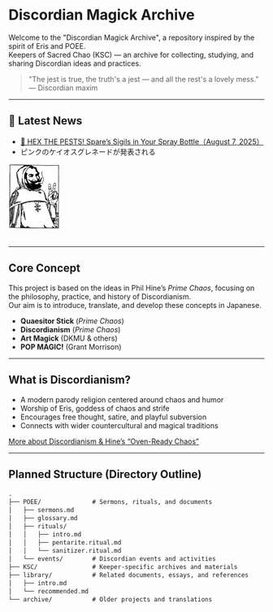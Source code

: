 # Discordian Magick Archive

Welcome to the "Discordian Magick Archive", a repository inspired by the spirit of Eris and POEE.  
Keepers of Sacred Chao (KSC) — an archive for collecting, studying, and sharing Discordian ideas and practices.

> "The jest is true, the truth's a jest — and all the rest's a lovely mess." — Discordian maxim

---

## 📡 Latest News

- [🐜 HEX THE PESTS! Spare’s Sigils in Your Spray Bottle（August 7, 2025）](2025-08-07_sigil_spray.md)
- ピンクのケイオスグレネードが発表される 
<div align="left">
<img src="ksc.png" width="100">
</div>
<br>

---

## Core Concept
This project is based on the ideas in Phil Hine’s *Prime Chaos*, focusing on the philosophy, practice, and history of Discordianism.  
Our aim is to introduce, translate, and develop these concepts in Japanese.

- **Quaesitor Stick** (*Prime Chaos*)
- **Discordianism** (*Prime Chaos*)
- **Art Magick** (DKMU & others)
- **POP MAGIC!** (Grant Morrison)

---

## What is Discordianism?
- A modern parody religion centered around chaos and humor
- Worship of Eris, goddess of chaos and strife
- Encourages free thought, satire, and playful subversion
- Connects with wider countercultural and magical traditions

[More about Discordianism & Hine’s “Oven-Ready Chaos”](link_here)

---

## Planned Structure (Directory Outline)

```
.
├── POEE/              # Sermons, rituals, and documents
│   ├── sermons.md
│   ├── glossary.md
│   ├── rituals/
│   │   ├── intro.md
│   │   ├── pentarite.ritual.md
│   │   └── sanitizer.ritual.md
│   └── events/        # Discordian events and activities
├── KSC/               # Keeper-specific archives and materials
├── library/           # Related documents, essays, and references
│   ├── intro.md
│   └── recommended.md
└── archive/           # Older projects and translations
```
